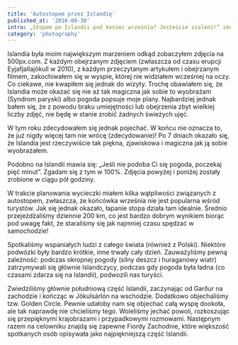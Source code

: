 ```yaml
---
title: 'Autostopem przez Islandię'
published_at: '2016-09-30'
intro: „Stopem po Islandii pod koniec września? Jesteście szaleni!” skomentował pierwszy kierowca, który nas podwoził. A jednak udało się – w 7 dni przejechaliśmy z 28 kierowcami ponad 1150 km i przekonaliśmy się, że Islandia jest tak piękna (a równocześnie tak nieobliczalna), jak ją opisują.
category: 'photography'
---
```


Islandia była moim największym marzeniem odkąd zobaczyłem zdjęcia na 500px.com. Z każdym obejrzanym zdjęciem (zwłaszcza od czasu erupcji Eyjafjallajökull w 2010), z każdym przeczytanym artykułem i obejrzanym filmem, zakochiwałem się w wyspie, której nie widziałem wcześniej na oczy. Co ciekawe, nie kwapiłem się jednak do wizyty. Trochę obawiałem się, że Islandia może okazać się nie aż tak magiczna jak sobie to wyobrażam (Syndrom paryski) albo pogoda popsuje moje plany. Najbardziej jednak bałem się, że z powodu braku umiejętności lub obejrzenia zbyt wielkiej liczby zdjęć, nie będę w stanie zrobić żadnych świeżych ujęć.

W tym roku zdecydowałem się jednak pojechać. W końcu nie oznacza to, że już nigdy więcej tam nie wrócę (zdecydowanie)! Po 7 dniach okazało się, że Islandia jest rzeczywiście tak piękna, zjawiskowa i magiczna jak ją sobie wyobrażałem.

<photo-lazy src="https://lukaszrados.pl/upload/stories/islandia/39.jpg" padding-bottom="66.666"></photo-lazy>

<photo-lazy src="https://lukaszrados.pl/upload/stories/islandia/41.jpg" padding-bottom="66.666"></photo-lazy>

<photo-lazy src="https://lukaszrados.pl/upload/stories/islandia/42.jpg" padding-bottom="66.666"></photo-lazy>

<photo-lazy src="https://lukaszrados.pl/upload/stories/islandia/43.jpg" padding-bottom="66.666"></photo-lazy>

Podobno na Islandii mawia się: „Jeśli nie podoba Ci się pogoda, poczekaj pięć minut”. Zgadam się z tym w 100%. Zdjęcia powyżej i poniżej zostały zrobione w ciągu pół godziny.

<photo-lazy src="https://lukaszrados.pl/upload/stories/islandia/45.jpg" padding-bottom="66.666"></photo-lazy>

<photo-lazy src="https://lukaszrados.pl/upload/stories/islandia/46.jpg" padding-bottom="66.666"></photo-lazy>

<photo-lazy src="https://lukaszrados.pl/upload/stories/islandia/47.jpg" padding-bottom="66.666"></photo-lazy>

<photo-lazy src="https://lukaszrados.pl/upload/stories/islandia/48.jpg" padding-bottom="66.666"></photo-lazy>

<photo-lazy src="https://lukaszrados.pl/upload/stories/islandia/49.jpg" padding-bottom="66.666"></photo-lazy>

<photo-lazy src="https://lukaszrados.pl/upload/stories/islandia/50.jpg" padding-bottom="33.7"></photo-lazy>

<photo-lazy src="https://lukaszrados.pl/upload/stories/islandia/51.jpg" padding-bottom="66.666"></photo-lazy>

<photo-lazy src="https://lukaszrados.pl/upload/stories/islandia/52.jpg" padding-bottom="66.666"></photo-lazy>

W trakcie planowania wycieczki miałem kilka wątpliwości związanych z autostopem, zwłaszcza, że końcówka września nie jest popularna wśród turystów. Jak się jednak okazało, łapanie stopa działa tam idealnie. Średnio przejeżdżaliśmy dziennie 200 km, co jest bardzo dobrym wynikiem biorąc pod uwagę fakt, że staraliśmy się jak najmniej czasu spędzać w samochodzie!

<photo-lazy src="https://lukaszrados.pl/upload/stories/islandia/54.jpg" padding-bottom="66.666"></photo-lazy>

<photo-lazy src="https://lukaszrados.pl/upload/stories/islandia/55.jpg" padding-bottom="66.666"></photo-lazy>

<photo-lazy src="https://lukaszrados.pl/upload/stories/islandia/56.jpg" padding-bottom="66.666"></photo-lazy>

<photo-lazy src="https://lukaszrados.pl/upload/stories/islandia/57.jpg" padding-bottom="66.666"></photo-lazy>

<photo-lazy src="https://lukaszrados.pl/upload/stories/islandia/58.jpg" padding-bottom="66.666"></photo-lazy>

<photo-lazy src="https://lukaszrados.pl/upload/stories/islandia/59.jpg" padding-bottom="66.666"></photo-lazy>

<photo-lazy src="https://lukaszrados.pl/upload/stories/islandia/60.jpg" padding-bottom="66.666"></photo-lazy>

<photo-lazy src="https://lukaszrados.pl/upload/stories/islandia/61.jpg" padding-bottom="66.666"></photo-lazy>

<photo-lazy src="https://lukaszrados.pl/upload/stories/islandia/62.jpg" padding-bottom="66.666"></photo-lazy>

<photo-lazy src="https://lukaszrados.pl/upload/stories/islandia/63.jpg" padding-bottom="66.666"></photo-lazy>

<photo-lazy src="https://lukaszrados.pl/upload/stories/islandia/64.jpg" padding-bottom="66.666"></photo-lazy>

Spotkaliśmy wspaniałych ludzi z całego świata (również z Polski). Niektóre podwózki były bardzo krótkie, inne trwały cały dzień. Zauważyliśmy pewną zależność: podczas okropnej pogody (silny deszcz i huraganowy wiatr) zatrzymywali się głównie Islandczycy, podczas gdy pogoda była ładna (co czasami zdarza się na Islandii), podwozili nas turyści.

<photo-lazy src="https://lukaszrados.pl/upload/stories/islandia/66.jpg" padding-bottom="66.666"></photo-lazy>

<photo-lazy src="https://lukaszrados.pl/upload/stories/islandia/67.jpg" padding-bottom="66.666"></photo-lazy>

<photo-lazy src="https://lukaszrados.pl/upload/stories/islandia/68.jpg" padding-bottom="66.666"></photo-lazy>

<photo-lazy src="https://lukaszrados.pl/upload/stories/islandia/69.jpg" padding-bottom="66.666"></photo-lazy>

<photo-lazy src="https://lukaszrados.pl/upload/stories/islandia/70.jpg" padding-bottom="66.666"></photo-lazy>

<photo-lazy src="https://lukaszrados.pl/upload/stories/islandia/71.jpg" padding-bottom="66.666"></photo-lazy>

<photo-lazy src="https://lukaszrados.pl/upload/stories/islandia/72.jpg" padding-bottom="66.666"></photo-lazy>

<photo-lazy src="https://lukaszrados.pl/upload/stories/islandia/73.jpg" padding-bottom="66.666"></photo-lazy>

Zwiedziliśmy głównie południową część Islandii, zaczynając od Garður na zachodzie i kończąc w Jökulsárlón na wschodzie. Dodatkowo objechaliśmy tzw. Golden Circle. Pewnie udałoby nam się objechać całą wyspę dookoła, ale tak naprawdę nie chcieliśmy tego. Woleliśmy jechać powoli, rozkoszując się przepięknymi krajobrazami i przypadkowymi rozmowami. Następnym razem na celowniku znajdą się zapewne Fiordy Zachodnie, które większość spotkanych osób opisywała jako najpiękniejszą część Islandii.

<photo-lazy src="https://lukaszrados.pl/upload/stories/islandia/76.jpg" padding-bottom="150"></photo-lazy>

<photo-lazy src="https://lukaszrados.pl/upload/stories/islandia/77.jpg" padding-bottom="150"></photo-lazy>

